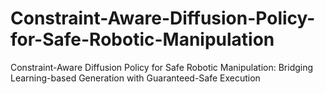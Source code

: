 # Constraint-Aware-Diffusion-Policy-for-Safe-Robotic-Manipulation
Constraint-Aware Diffusion Policy for Safe Robotic Manipulation: Bridging Learning-based Generation with Guaranteed-Safe Execution

